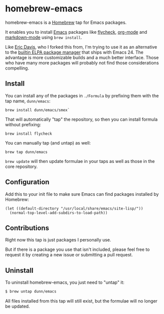 homebrew-emacs
==============

homebrew-emacs is a [Homebrew](http://brew.sh) tap for Emacs packages.

It enables you to install [Emacs](https://gnu.org/s/emacs/) packages
like [flycheck][], [org-mode][] and [markdown-mode][] using `brew
install`.

Like [Eric Davis](https://github.com/edavis), who I forked this from,
I'm trying to use it as an alternative to the
[builtin ELPA package manager][elpa] that ships with Emacs 24.  The
advantage is more customizable builds and a much better interface.
Those who have many more packages will probably not find those
considerations compelling.

[flycheck]: http://www.flycheck.org
[elpa]: http://www.gnu.org/software/emacs/manual/html_node/emacs/Packages.html#Packages
[org-mode]: http://orgmode.org/
[markdown-mode]: http://jblevins.org/projects/markdown-mode/

Install
-------

You can install any of the packages in `./Formula` by prefixing them
with the tap name, `dunn/emacs`:

```
brew install dunn/emacs/smex`
```

That will automatically "tap" the repository, so then you can install
formula without prefixing:

```
brew install flycheck
```

You can manually tap (and untap) as well:

```
brew tap dunn/emacs
```

`brew update` will then update formulae in your taps as well as those
in the core repository.

Configuration
-------------

Add this to your init file to make sure Emacs can find packages
installed by Homebrew:

```elisp
(let ((default-directory "/usr/local/share/emacs/site-lisp/"))
  (normal-top-level-add-subdirs-to-load-path))
```

Contributions
-------------

Right now this tap is just packages I personally use.

But if there is a package you use that isn't included, please feel
free to request it by creating a new issue or submitting a pull request.

Uninstall
---------

To uninstall homebrew-emacs, you just need to "untap" it:

```bash
$ brew untap dunn/emacs
```

All files installed from this tap will still exist, but the formulae
will no longer be updated.
